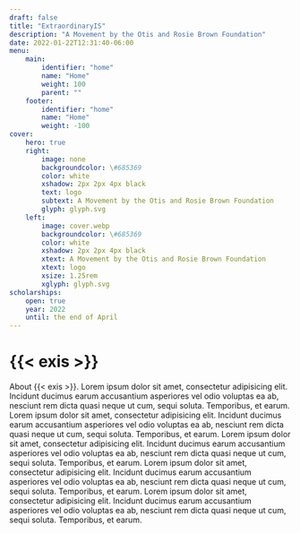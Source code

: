 ```yaml
---
draft: false
title: "ExtraordinaryIS"
description: "A Movement by the Otis and Rosie Brown Foundation"
date: 2022-01-22T12:31:40-06:00
menu:
    main:
        identifier: "home"
        name: "Home"
        weight: 100
        parent: ""
    footer:
        identifier: "home"
        name: "Home"
        weight: -100
cover:
    hero: true
    right:
        image: none
        backgroundcolor: \#685369
        color: white
        xshadow: 2px 2px 4px black
        text: logo
        subtext: A Movement by the Otis and Rosie Brown Foundation
        glyph: glyph.svg
    left:
        image: cover.webp
        backgroundcolor: \#685369
        color: white
        xshadow: 2px 2px 4px black
        xtext: A Movement by the Otis and Rosie Brown Foundation
        xtext: logo
        xsize: 1.25rem
        xglyph: glyph.svg
scholarships:
    open: true
    year: 2022
    until: the end of April
---
```

# {{< exis >}}

About {{< exis >}}. Lorem ipsum dolor sit amet, consectetur adipisicing elit. Incidunt ducimus earum accusantium asperiores vel odio voluptas ea ab, nesciunt rem dicta quasi neque ut cum, sequi soluta. Temporibus, et earum. Lorem ipsum dolor sit amet, consectetur adipisicing elit. Incidunt ducimus earum accusantium asperiores vel odio voluptas ea ab, nesciunt rem dicta quasi neque ut cum, sequi soluta. Temporibus, et earum. Lorem ipsum dolor sit amet, consectetur adipisicing elit. Incidunt ducimus earum accusantium asperiores vel odio voluptas ea ab, nesciunt rem dicta quasi neque ut cum, sequi soluta. Temporibus, et earum. Lorem ipsum dolor sit amet, consectetur adipisicing elit. Incidunt ducimus earum accusantium asperiores vel odio voluptas ea ab, nesciunt rem dicta quasi neque ut cum, sequi soluta. Temporibus, et earum. Lorem ipsum dolor sit amet, consectetur adipisicing elit. Incidunt ducimus earum accusantium asperiores vel odio voluptas ea ab, nesciunt rem dicta quasi neque ut cum, sequi soluta. Temporibus, et earum.
